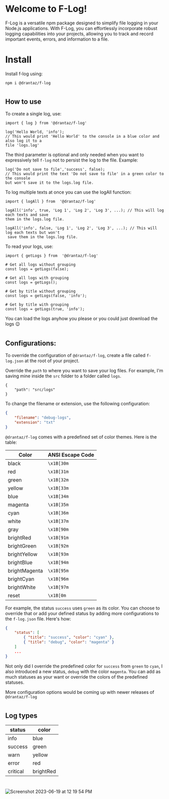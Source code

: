 # Welcome to F-Log!

F-Log is a versatile npm package designed to simplify file logging in your Node.js applications. With F-Log, you can effortlessly incorporate robust logging capabilities into your projects, allowing you to track and record important events, errors, and information to a file.

# Install

Install f-log using:

    npm i @drantaz/f-log
#
## How to use

To create a single log, use:

    import { log } from '@drantaz/f-log'

    log('Hello World, 'info');
    // This would print 'Hello World' to the console in a blue color and also log it to a
    file 'logs.log'

The third parameter is optional and only needed when you want to expressively tell `f-log` not to persist the log to the file. Example:

    log('Do not save to file','success', false);
    // This would print the text 'Do not save to file' in a green color to the console
    but won't save it to the logs.log file.

To log multiple texts at once you can use the logAll function:

    import { logAll } from  '@drantaz/f-log'

    logAll('info', true, 'Log 1', 'Log 2', 'Log 3', ...); // This will log each texts and save
    them in the logs.log file.

    logAll('info', false, 'Log 1', 'Log 2', 'Log 3', ...); // This will log each texts but won't
     save them in the logs.log file.

To read your logs, use:

    import { getLogs } from  '@drantaz/f-log'

    # Get all logs without grouping
    const logs = getLogs(false);

    # Get all logs with grouping
    const logs = getLogs();

    # Get by title without grouping
    const logs = getLogs(false, 'info');

    # Get by title with grouping
    const logs = getLogs(true, 'info');

You can load the logs anyhow you please or you could just download the logs 😉
#

## Configurations:

To override the configuration of `@drantaz/f-log`, create a file called `f-log.json` at the root of your project.

Override the _`path`_ to where you want to save your log files. For example, I'm saving mine inside the `src` folder to a folder called `logs`.

    { 
        "path": "src/logs"
    }

To change the filename or extension, use the following configuration:

```json
{  
    "filename": "debug-logs",
    "extension": "txt"
}
```

`@drantaz/f-log` comes with a predefined set of color themes. Here is the table:

| Color          | ANSI Escape Code |
| -------------- | ---------------- |
| black          | `\x1B[30m`       |
| red            | `\x1B[31m`       |
| green          | `\x1B[32m`       |
| yellow         | `\x1B[33m`       |
| blue           | `\x1B[34m`       |
| magenta        | `\x1B[35m`       |
| cyan           | `\x1B[36m`       |
| white          | `\x1B[37m`       |
| gray           | `\x1B[90m`       |
| brightRed      | `\x1B[91m`       |
| brightGreen    | `\x1B[92m`       |
| brightYellow   | `\x1B[93m`       |
| brightBlue     | `\x1B[94m`       |
| brightMagenta  | `\x1B[95m`       |
| brightCyan     | `\x1B[96m`       |
| brightWhite    | `\x1B[97m`       |
| reset          | `\x1B[0m`        |

For example, the status `success` uses `green` as its color. You can choose to override that or add your defined status by adding more configurations to the `f-log.json` file. Here's how:

````json
{
    "status": [
        { "title": "success", "color": "cyan" },
        { "title": "debug", "color": "magenta" }
    ]
    ...
}
````
Not only did I override the predefined color for `success` from `green` to `cyan`, I also introduced a new status, `debug` with the color `magenta`. You can add as much statuses as your want or override the colors of the predefined statuses.

More configuration options would be coming up with newer releases of `@drantaz/f-log`
#

## Log types

| **status** | **color** |
| ---------- | ---------- |
| info | blue |
| success | green |
| warn | yellow |
| error | red |
| critical | brightRed |

#



![Screenshot 2023-06-19 at 12 19 54 PM](https://github.com/cheese-framework/f-log/assets/54779057/982daef1-8dd1-43e2-806d-4b7e2b96834c)
